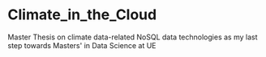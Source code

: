 # Climate_in_the_Cloud
Master Thesis on climate data-related NoSQL data technologies as my last step towards Masters' in Data Science at UE
